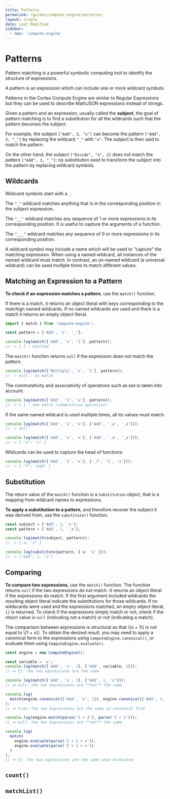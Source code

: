 ```yaml
---
title: Patterns
permalink: /guides/compute-engine/patterns/
layout: single
date: Last Modified
sidebar:
  - nav: 'compute-engine'
---
```


# Patterns

Pattern matching is a powerful symbolic computing tool to identify the structure
of expressions.

A pattern is an expression which can include one or more wildcard symbols.

Patterns in the Cortex Compute Engine are similar to Regular Expressions but
they can be used to describe MathJSON expressions instead of strings.

Given a pattern and an expression, usually called the **subject**, the goal of
pattern matching is to find a substitution for all the wildcards such that the
pattern becomes the subject.

For example, the subject `["Add", 3, "x"]` can become the pattern
`["Add", 3, "_"]` by replacing the wildcard `"_"` with `"x"`. The subject is
then said to match the pattern.

On the other hand, the subject `["Divide", "x", 2]` does not match the pattern
`["Add", 3, "_"]`: no substitution exist to transform the subject into the
pattern by replacing wildcard symbols.

## Wildcards

Wildcard symbols start with a `_`.

The `"_"` wildcard matches anything that is in the corresponding position in the
subject expression.

The `"__"` wildcard matches any sequence of 1 or more expressions in its
corresponding position. It is useful to capture the arguments of a function.

The `"___"` wildcard matches any sequence of 0 or more expressions in its
corresponding position.

A wildcard symbol may include a name which will be used to "capture" the
matching expression. When using a named wildcard, all instances of the named
wildcard must match. In contrast, an un-named wildcard (a universal wildcard)
can be used multiple times to match different values.

## Matching an Expression to a Pattern

**To check if an expression matches a pattern**, use the `match()` function.

If there is a match, it returns an object literal with keys corresponding to the
matchign named wildcards. If no named wildcards are used and there is a match it
returns an empty object literal.

```js
import { match } from 'compute-engine';

const pattern = ['Add', 'x', '_'];

console.log(match(['Add', 'x', '1'], pattern));
// -> { } : matched
```

The `match()` function returns `null` if the expression does not match the
pattern.

```js
console.log(match(['Multiply', 'x', '1'], pattern));
// -> null : no match
```

The commutativity and associativity of operations such as `Add` is taken into
account:

```js
console.log(match(['Add', '1', 'x'], pattern));
// -> { } : one match (commutative operation)
```

If the same named wildcard is used multiple times, all its values must match.

```js
console.log(match(['Add', '1', 'x'], ['Add', '_a', '_a']));
// -> null

console.log(match(['Add', 'x', 'x'], ['Add', '_a', '_a']));
// -> { "a": "x" }
```

Wildcards can be used to capture the head of functions:

```js
console.log(match(['Add', '1', 'x'], ['_f', '1', 'x']));
// -> { "f": "Add" }
```

## Substitution

The return value of the `match()` function is a `Substitution` object, that is a
mapping from wildcard names to expressions.

**To apply a substitution to a pattern**, and therefore recover the subject it
was derived from, use the `substitute()` function.

```js
const subject = ['Add', 1, 'x'];
const pattern = ['Add', 1, '_a'];

console.log(match(subject, pattern));
// -> { a: "x" }

console.log(substitute(pattern, { a: 'x' }));
// -> ["Add", 1, "x"]
```

## Comparing

**To compare two expressions**, use the `match()` function. The function returns
`null` if the two expressions do not match. It returns an object literal if the
expressions do match. If the first argument included wildcards the resulting
object literal indicate the substitutions for those wildcards. If no wildscards
were used and the expressions matched, an empty object literal, `{}` is
returned. To check if the expressions simply match or not, check if the return
value is `null` (indicating not a match) or not (indicating a match).

The comparison between expressions is structural so that \\(x + 1\\) is not
equal to \\(1 + x\\). To obtain the desired result, you may need to apply a
canonical form to the expressions using `ComputeEngine.canonical()`, or evaluate
them using `ComputeEngine.evaluate()`.

```js
const engine = new ComputeEngine();

const variable = 'x';
console.log(match(['Add', 'x', 1], ['Add', variable, 1]));
// ➔ {}: the two expressions are the same

console.log(match(['Add', 'x', 1], ['Add', 1, 'x']));
// ➔ null: the two expressions are **not** the same

console.log(
  match(engine.canonical(['Add', 'x', 1]), engine.canonical(['Add', 1, 'x']))
);
// ➔ true: the two expressions are the same in canonical form

console.log(engine.match(parse('2 + 2'), parse('3 + 1')));
// ➔ null: the two expressions are **not** the same

console.log(
  match(
    engine.evaluate(parse('2 + 2 + x')),
    engine.evaluate(parse('3 + 1 + x'))
  )
);
// ➔ {}: the two expressions are the same once evaluated
```

## `count()`

## `matchList()`
